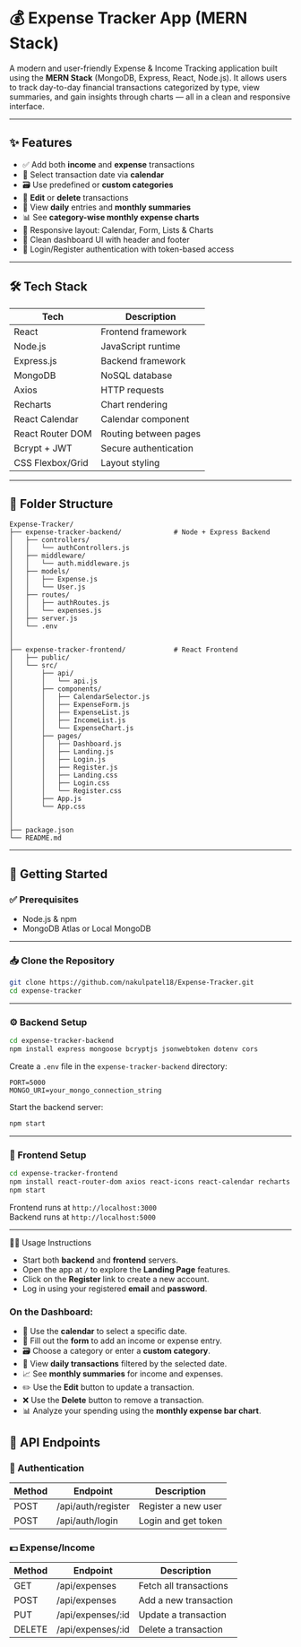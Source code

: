 # 💰 Expense Tracker App (MERN Stack)

A modern and user-friendly Expense & Income Tracking application built using the **MERN Stack** (MongoDB, Express, React, Node.js). It allows users to track day-to-day financial transactions categorized by type, view summaries, and gain insights through charts — all in a clean and responsive interface.

---

## ✨ Features

- ✅ Add both **income** and **expense** transactions  
- 📅 Select transaction date via **calendar**  
- 🗃️ Use predefined or **custom categories**  
- 🔄 **Edit** or **delete** transactions  
- 🧮 View **daily** entries and **monthly summaries**  
- 📊 See **category-wise monthly expense charts**  
- 🧱 Responsive layout: Calendar, Form, Lists & Charts  
- 🦾 Clean dashboard UI with header and footer  
- 🔐 Login/Register authentication with token-based access  

---

## 🛠 Tech Stack

| Tech             | Description                        |
|------------------|------------------------------------|
| React            | Frontend framework                 |
| Node.js          | JavaScript runtime                 |
| Express.js       | Backend framework                  |
| MongoDB          | NoSQL database                     |
| Axios            | HTTP requests                      |
| Recharts         | Chart rendering                    |
| React Calendar   | Calendar component                 |
| React Router DOM | Routing between pages              |
| Bcrypt + JWT     | Secure authentication              |
| CSS Flexbox/Grid | Layout styling                     |

---

## 📁 Folder Structure

```
Expense-Tracker/
├── expense-tracker-backend/             # Node + Express Backend
│   ├── controllers/
│   │   └── authControllers.js
│   ├── middleware/
│   │   └── auth.middleware.js
│   ├── models/
│   │   ├── Expense.js
│   │   └── User.js
│   ├── routes/
│   │   ├── authRoutes.js
│   │   └── expenses.js
│   ├── server.js
│   └── .env
│
│
├── expense-tracker-frontend/            # React Frontend
│   ├── public/
│   └── src/
│       ├── api/
│       │   └── api.js
│       ├── components/
│       │   ├── CalendarSelector.js
│       │   ├── ExpenseForm.js
│       │   ├── ExpenseList.js
│       │   ├── IncomeList.js
│       │   └── ExpenseChart.js
│       ├── pages/
│       │   ├── Dashboard.js
│       │   ├── Landing.js
│       │   ├── Login.js
│       │   ├── Register.js
│       │   ├── Landing.css
│       │   ├── Login.css
│       │   └── Register.css
│       ├── App.js
│       └── App.css
│
│
├── package.json
└── README.md
```

---

## 🚀 Getting Started

### ✅ Prerequisites

- Node.js & npm
- MongoDB Atlas or Local MongoDB

---

### 📥 Clone the Repository

```bash
git clone https://github.com/nakulpatel18/Expense-Tracker.git
cd expense-tracker
```

---

### ⚙️ Backend Setup

```bash
cd expense-tracker-backend
npm install express mongoose bcryptjs jsonwebtoken dotenv cors
```

Create a `.env` file in the `expense-tracker-backend` directory:

```env
PORT=5000
MONGO_URI=your_mongo_connection_string
```

Start the backend server:

```bash
npm start
```

---

### 🎨 Frontend Setup

```bash
cd expense-tracker-frontend
npm install react-router-dom axios react-icons react-calendar recharts
npm start
```

Frontend runs at `http://localhost:3000`  
Backend runs at `http://localhost:5000`

---

🧑‍💻 Usage Instructions

- Start both **backend** and **frontend** servers.
- Open the app at `/` to explore the **Landing Page** features.
- Click on the **Register** link to create a new account.
- Log in using your registered **email** and **password**.

### On the Dashboard:

- 📅 Use the **calendar** to select a specific date.
- 📝 Fill out the **form** to add an income or expense entry.
- 🗃️ Choose a category or enter a **custom category**.
- 📆 View **daily transactions** filtered by the selected date.
- 📈 See **monthly summaries** for income and expenses.
- ✏️ Use the **Edit** button to update a transaction.
- ❌ Use the **Delete** button to remove a transaction.
- 📊 Analyze your spending using the **monthly expense bar chart**.



## 📡 API Endpoints

### 🔐 Authentication

| Method | Endpoint             | Description           |
|--------|----------------------|-----------------------|
| POST   | /api/auth/register   | Register a new user   |
| POST   | /api/auth/login      | Login and get token   |

### 💵 Expense/Income

| Method | Endpoint              | Description              |
|--------|-----------------------|--------------------------|
| GET    | /api/expenses         | Fetch all transactions   |
| POST   | /api/expenses         | Add a new transaction    |
| PUT    | /api/expenses/:id     | Update a transaction     |
| DELETE | /api/expenses/:id     | Delete a transaction     |

